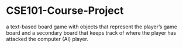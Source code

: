 # CSE101-Course-Project
 a text-based board game with objects that represent the player’s game board and a secondary board
 that keeps track of where the player has attacked the computer (AI) player.
